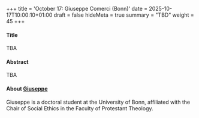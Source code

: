 +++
title = 'October 17: Giuseppe Comerci (Bonn)'
date = 2025-10-17T10:00:10+01:00
draft = false
hideMeta = true
summary = "TBD"
weight = 45
+++
 

#### Title
TBA

#### Abstract
TBA 

 

#### About [Giuseppe](https://philpeople.org/profiles/giuseppe-comerci)
Giuseppe is a doctoral student at the University of Bonn, affiliated with the Chair of Social Ethics in the Faculty of Protestant Theology.



